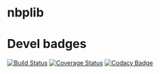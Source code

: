 # nbplib

# Devel badges
[![Build Status](https://travis-ci.com/aenachescu/nbplib.svg?branch=devel)](https://travis-ci.com/aenachescu/nbplib)
[![Coverage Status](https://coveralls.io/repos/github/aenachescu/nbplib/badge.svg?branch=devel)](https://coveralls.io/github/aenachescu/nbplib)
[![Codacy Badge](https://app.codacy.com/project/badge/Grade/b02287d3299842839be5ab104453eee5?branch=devel)](https://www.codacy.com/gh/aenachescu/nbplib/dashboard)
